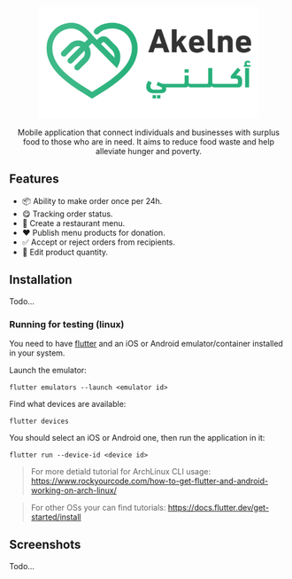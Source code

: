 <div align = center>

<img src="./assets/images/logo.png" height="200">

Mobile application that connect individuals and businesses with surplus food to those who are in need. It aims to reduce food waste and help alleviate hunger and poverty.

</div>

## Features

- 📦 Ability to make order once per 24h.
- 😋 Tracking order status.
- 🍱 Create a restaurant menu.
- ❤️ Publish menu products for donation.
- ✅ Accept or reject orders from recipients.
- 🔢 Edit product quantity.

## Installation

Todo...

### Running for testing (linux)

You need to have [flutter](https://flutter.dev/) and an iOS or Android emulator/container installed in your system.

Launch the emulator:

```
flutter emulators --launch <emulator id>
```

Find what devices are available:

```
flutter devices
```

You should select an iOS or Android one, then run the application in it:

```
flutter run --device-id <device id>
```

> For more detiald tutorial for ArchLinux CLI usage: https://www.rockyourcode.com/how-to-get-flutter-and-android-working-on-arch-linux/

> For other OSs your can find tutorials: https://docs.flutter.dev/get-started/install

## Screenshots

Todo...
